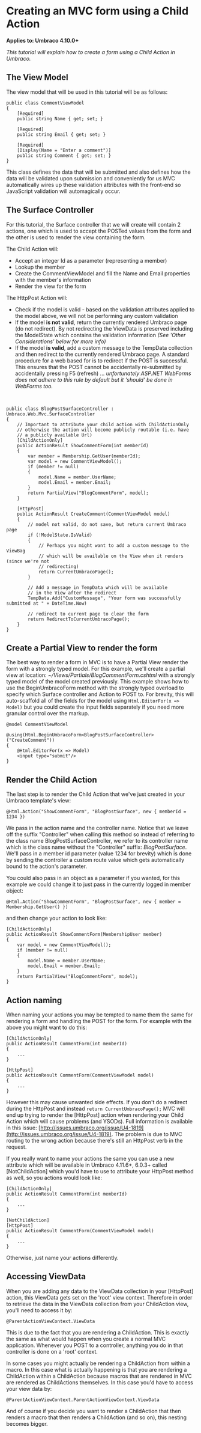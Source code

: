 # Creating an MVC form using a Child Action

**Applies to: Umbraco 4.10.0+**

_This tutorial will explain how to create a form using  a Child Action in Umbraco._

## The View Model

The view model that will be used in this tutorial will be as follows:
	
	public class CommentViewModel
	{
	    [Required]
	    public string Name { get; set; }
	
	    [Required]
	    public string Email { get; set; }
	
	    [Required]
	    [Display(Name = "Enter a comment")]
	    public string Comment { get; set; }
	}

This class defines the data that will be submitted and also defines how the data will be validated upon submission and conveniently for us MVC automatically wires up these validation attributes with the front-end so JavaScript validation will automagically occur.

## The Surface Controller

For this tutorial, the Surface controller that we will create will contain 2 actions, one which is used to accept the POSTed values from the form and the other is used to render the view containing the form. 

The Child Action will:

* Accept an integer Id as a parameter (representing a member)
* Lookup the member
* Create the CommentViewModel and fill the Name and Email properties with the member's information
* Render the view for the form

The HttpPost Action will:

*	Check if the model is valid - based on the validation attributes applied to the model above, we will not be performing any custom validation
*	If the model **is not valid**, return the currently rendered Umbraco page (do not redirect). By not redirecting the ViewData is preserved including the ModelState which contains the validation information *(See 'Other Considerations' below for more info)*
*	If the model **is valid**, add a custom message to the TempData collection and then redirect to the currently rendered Umbraco page. A standard procedure for a web based for is to redirect if the POST is successful. This ensures that the POST cannot be accidentally re-submitted by accidentally pressing F5 (refresh) ... *unfortunately ASP.NET WebForms does not adhere to this rule by default but it 'should' be done in WebForms too.* 

<br/>

	public class BlogPostSurfaceController : Umbraco.Web.Mvc.SurfaceController
	{
		// Important to attribute your child action with ChildActionOnly
		// otherwise the action will become publicly routable (i.e. have
		// a publicly available Url) 
		[ChildActionOnly]
		public ActionResult ShowCommentForm(int memberId) 
		{
			var member = Membership.GetUser(memberId);
			var model = new CommentViewModel();
			if (member != null) 
			{
				model.Name = member.UserName;
				model.Email = member.Email;
			}
			return PartialView("BlogCommentForm", model);
		}

		[HttpPost]
		public ActionResult CreateComment(CommentViewModel model)
		{    
		    // model not valid, do not save, but return current Umbraco page
		    if (!ModelState.IsValid)
			{
				// Perhaps you might want to add a custom message to the ViewBag
				// which will be available on the View when it renders (since we're not 
				// redirecting)	    	
		   		return CurrentUmbracoPage();
			}
				    
			// Add a message in TempData which will be available 
			// in the View after the redirect 
			TempData.Add("CustomMessage", "Your form was successfully submitted at " + DateTime.Now)
		
		    // redirect to current page to clear the form
		    return RedirectToCurrentUmbracoPage();		    
		}
	}

## Create a Partial View to render the form

The best way to render a form in MVC is to have a Partial View render the form with a strongly typed model. For this example, we'll create a partial view at location: *~/Views/Partials/BlogCommentForm.cshtml* with a strongly typed model of the model created previously. This example shows how to use the BeginUmbracoForm method with the strongly typed overload to specify which Surface controller and Action to POST to. For brevity, this will auto-scaffold all of the fields for the model using `Html.EditorFor(x => Model)` but you could create the input fields separately if you need more granular control over the markup.

	@model CommentViewModel

	@using(Html.BeginUmbracoForm<BlogPostSurfaceController>("CreateComment"))
	{
		@Html.EditorFor(x => Model)
		<input type="submit"/>
	}

## Render the Child Action

The last step is to render the Child Action that we've just created in your Umbraco template's view:

	@Html.Action("ShowCommentForm", "BlogPostSurface", new { memberId = 1234 })

We pass in the action name and the controller name. Notice that we leave off the suffix "Controller" when calling this method so instead of referring to the class name BlogPostSurfaceController, we refer to its controller name which is the class name without the "Controller" suffix: *BlogPostSurface*. We'll pass in a member id parameter (value 1234 for brevity) which is done by sending the controller a custom route value which gets automatically bound to the action's parameter. 

You could also pass in an object as a parameter if you wanted, for this example we could change it to just pass in the currently logged in member object:

	@Html.Action("ShowCommentForm", "BlogPostSurface", new { member = Membership.GetUser() })

and then change your action to look like:

	[ChildActionOnly]
	public ActionResult ShowCommentForm(MembershipUser member) 
	{
		var model = new CommentViewModel();
		if (member != null) 
		{
			model.Name = member.UserName;
			model.Email = member.Email;
		}
		return PartialView("BlogCommentForm", model);
	}

## Action naming

When naming your actions you may be tempted to name them the same for rendering a form and handling the POST for the form. For example with the above you might want to do this:

	[ChildActionOnly]
	public ActionResult CommentForm(int memberId) 
	{
		...
	}

	[HttpPost]
	public ActionResult CommentForm(CommentViewModel model)
	{    
	    ...
	}

However this may cause unwanted side effects. If you don't do a redirect during the  HttpPost and instead `return CurrentUmbracoPage();`  MVC will end up trying to render the [HttpPost] action when rendering your Child Action which will cause problems (and YSODs). Full information is available in this issue: [http://issues.umbraco.org/issue/U4-1819](http://issues.umbraco.org/issue/U4-1819). The problem is due to MVC routing to the wrong action because there's still an HttpPost verb in the request.

If you really want to name your actions the same you can use a new attribute which will be available in Umbraco 4.11.6+, 6.0.3+ called [NotChildAction] which you'd have to use to attribute your HttpPost method as well, so you actions would look like:

	[ChildActionOnly]
	public ActionResult CommentForm(int memberId) 
	{
		...
	}

	[NotChildAction]
	[HttpPost]
	public ActionResult CommentForm(CommentViewModel model)
	{    
	    ...
	}

Otherwise, just name your actions differently.

## Accessing ViewData 

When you are adding any data to the ViewData collection in your [HttpPost] action, this ViewData gets set on the 'root' view context. Therefore in order to retrieve the data in the ViewData collection from your ChildAction view, you'll need to access it by:

	@ParentActionViewContext.ViewData

This is due to the fact that you are rendering a ChildAction. This is exactly the same as what would happen when you create a normal MVC application. Whenever you POST to a controller, anything you do in that controller is done on a 'root' context.

In some cases you might actually be rendering a ChildAction from within a macro. In this case what is actually happening is that you are rendering a ChildAction within a ChildAction because macros that are rendered in MVC are rendered as ChildActions themselves. In this case you'd have to access your view data by:

	@ParentActionViewContext.ParentActionViewContext.ViewData

And of course if you decide you want to render a ChildAction that then renders a macro that then renders a ChildAction (and so on), this nesting becomes bigger.